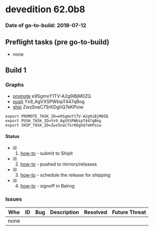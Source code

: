 # devedition 62.0b8

### Date of go-to-build: 2018-07-12

## Preflight tasks (pre go-to-build)
- none

## Build 1  

### Graphs
* [promote](https://tools.taskcluster.net/push-inspector/#/e9SgmxY1TV-A2g9iBjM0ZQ) e9SgmxY1TV-A2g9iBjM0ZQ
* [push](https://tools.taskcluster.net/push-inspector/#/Yx9_AgVXSPWbipT447qBog) Yx9_AgVXSPWbipT447qBog
* [ship](https://tools.taskcluster.net/push-inspector/#/ZwzSnaC7SrKDghQ7eKPoiw) ZwzSnaC7SrKDghQ7eKPoiw
```
export PROMOTE_TASK_ID=e9SgmxY1TV-A2g9iBjM0ZQ
export PUSH_TASK_ID=Yx9_AgVXSPWbipT447qBog
export SHIP_TASK_ID=ZwzSnaC7SrKDghQ7eKPoiw
```


#### Status
- [x] 1.  [how-to](https://wiki.mozilla.org/Release:Release_Automation_on_Mercurial:Starting_a_Release#Submit_to_Ship_It)  - submit to Shipit
- [x] 2.  [how-to](https://github.com/mozilla-releng/releasewarrior-2.0/blob/master/docs/release-promotion/desktop/howto.md#push-artifacts-to-releases-directory)  - pushed to mirrors/releases
- [x] 3.  [how-to](https://github.com/mozilla-releng/releasewarrior-2.0/blob/master/docs/release-promotion/desktop/howto.md#ship-the-release)  - schedule the release for shipping
- [x] 4.  [how-to](https://github.com/mozilla-releng/releasewarrior-2.0/blob/master/docs/release-promotion/desktop/howto.md#obtain-sign-offs-for-changes)  - signoff in Balrog

### Issues
| Who                 | ID               | Bug                                                                 | Description                | Resolved                | Future Threat                |
| ------------------- | ---------------- | ------------------------------------------------------------------- | -------------------------- | ----------------------- | ---------------------------- |
| none | | | | | |

